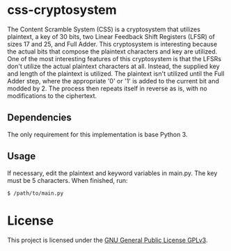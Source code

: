 # css-cryptosystem
The Content Scramble System (CSS) is a cryptosystem that utilizes plaintext, a key of 30 bits, two Linear Feedback Shift Registers (LFSR) of sizes 17 and 25, and Full Adder.  This cryptosystem is interesting because the actual bits that compose the plaintext characters and key are utilized.  One of the most interesting features of this cryptosystem is that the LFSRs don't utilize the actual plaintext characters at all.  Instead, the supplied key and length of the plaintext is utilized.  The plaintext isn't utilized until the Full Adder step, where the appropriate '0' or '1' is added to the current bit and modded by 2.  The process then repeats itself in reverse as is, with no modifications to the ciphertext.

## Dependencies
The only requirement for this implementation is base Python 3.

## Usage
If necessary, edit the plaintext and keyword variables in main.py.  The key must be 5 characters.  When finished, run:
```
$ /path/to/main.py
```

License
===

This project is licensed under the [GNU General Public License GPLv3](https://www.gnu.org/licenses/gpl-3.0.en.html).

